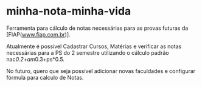 # minha-nota-minha-vida

Ferramenta para cálculo de notas necessárias para as provas futuras da [FIAP(www.fiap.com.br)].

Atualmente é possível Cadastrar Cursos, Matérias e verificar as notas necessárias para a PS do 2 semestre utilizando o cálculo padrão nac*0.2+am*0.3+ps*0.5.

No futuro, quero que seja possível adicionar novas faculdades e configurar fórmula para calculo de Notas.
